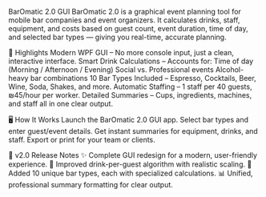 BarOmatic 2.0 GUI
BarOmatic 2.0 is a graphical event planning tool for mobile bar companies and event organizers.
It calculates drinks, staff, equipment, and costs based on guest count, event duration, time of day, and selected bar types — giving you real-time, accurate planning.

🚀 Highlights
Modern WPF GUI – No more console input, just a clean, interactive interface.
Smart Drink Calculations – Accounts for:
Time of day (Morning / Afternoon / Evening)
Social vs. Professional events
Alcohol-heavy bar combinations
10 Bar Types Included – Espresso, Cocktails, Beer, Wine, Soda, Shakes, and more.
Automatic Staffing – 1 staff per 40 guests, ₪45/hour per worker.
Detailed Summaries – Cups, ingredients, machines, and staff all in one clear output.

🖥 How It Works
Launch the BarOmatic 2.0 GUI app.
Select bar types and enter guest/event details.
Get instant summaries for equipment, drinks, and staff.
Export or print for your team or clients.

📜 v2.0 Release Notes
✨ Complete GUI redesign for a modern, user-friendly experience.
🧮 Improved drink-per-guest algorithm with realistic scaling.
🍹 Added 10 unique bar types, each with specialized calculations.
📊 Unified, professional summary formatting for clear output.
